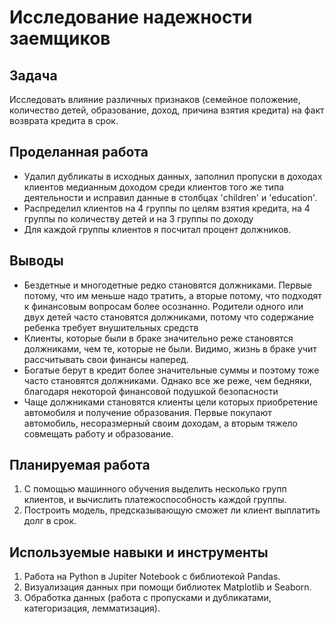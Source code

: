 # Исследование надежности заемщиков
## Задача
Исследовать влияние различных признаков (семейное положение, количество детей, образование, доход, причина взятия кредита) на факт возврата кредита в срок.
## Проделанная работа
* Удалил дубликаты в исходных данных, заполнил пропуски в доходах клиентов медианным доходом среди клиентов того же типа деятельности и исправил данные в столбцах 'children' и 'education'.
* Распределил клиентов на 4 группы по целям взятия кредита, на 4 группы по количеству детей и на 3 группы по доходу
* Для каждой группы клиентов я посчитал процент должников.
## Выводы
- Бездетные и многодетные редко становятся должниками. Первые потому, что им меньше надо тратить, а вторые потому, что подходят к финансовым вопросам более осознанно. Родители одного или двух детей часто становятся должниками, потому что содержание ребенка требует внушительных средств
- Клиенты, которые были в браке значительно реже становятся должниками, чем те, которые не были. Видимо, жизнь в браке учит рассчитывать свои финансы наперед.
- Богатые берут в кредит более значительные суммы и поэтому тоже часто становятся должниками. Однако все же реже, чем бедняки, благодаря некоторой финансовой подушкой безопасности
- Чаще должниками становятся клиенты цели которых приобретение автомобиля и получение образования. Первые покупают автомобиль, несоразмерный своим доходам, а вторым тяжело совмещать работу и образование.
## Планируемая работа
1. С помощью машинного обучения выделить несколько групп клиентов, и вычислить платежоспособность каждой группы.
2. Построить модель, предсказывающую сможет ли клиент выплатить долг в срок.
## Используемые навыки и инструменты
1. Работа на Python в Jupiter Notebook с библиотекой Pandas.
2. Визуализация данных при помощи библиотек Matplotlib и Seaborn.
3. Обработка данных (работа с пропусками и дубликатами, категоризация, лемматизация).
